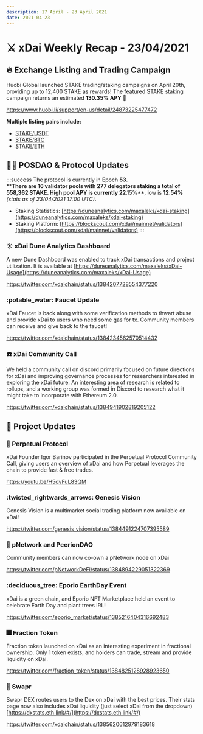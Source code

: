 ```yaml
---
description: 17 April - 23 April 2021
date: 2021-04-23
---
```


# ⚔️ xDai Weekly Recap - 23/04/2021

## :fire: Exchange Listing and Trading Campaign

Huobi Global launched STAKE trading/staking campaigns on April 20th, providing up to 12,400 STAKE as rewards!  The featured STAKE staking campaign returns an estimated **130.35% APY** :eyes:

https://www.huobi.li/support/en-us/detail/24873225477472

**Multiple listing pairs include:**

* [STAKE/USDT](https://www.huobi.com/en-us/exchange/stake\_usdt)
* [STAKE/BTC](https://www.huobi.com/en-us/exchange/stake\_btc)
* [STAKE/ETH](https://www.huobi.com/en-us/exchange/stake\_eth)

## 👷‍♀️ POSDAO & Protocol Updates

:::success
The protocol is currently in Epoch **53.**\
****There are **16** validator pools with **277** delegators staking a total of **558,362** STAKE. High pool APY is currently 22**.15%**, low is **12.54%** _(stats as of 23/04/2021 17:00 UTC)_.

* Staking Statistics: [https://duneanalytics.com/maxaleks/xdai-staking](https://duneanalytics.com/maxaleks/xdai-staking)
* Staking Platform: [https://blockscout.com/xdai/mainnet/validators](https://blockscout.com/xdai/mainnet/validators)
:::

### :sunny: xDai Dune Analytics Dashboard

A new Dune Dashboard was enabled to track xDai transactions and project utilization. It is available at [https://duneanalytics.com/maxaleks/xDai-Usage](https://duneanalytics.com/maxaleks/xDai-Usage)

https://twitter.com/xdaichain/status/1384207728554377220

### :potable\_water: Faucet Update

xDai Faucet is back along with some verification methods to thwart abuse and provide xDai to users who need some gas for tx. Community members can receive and give back to the faucet!

https://twitter.com/xdaichain/status/1384234562570514432

### :telephone: xDai Community Call

We held a community call on discord primarily focused on future directions for xDai and improving governance processes for researchers interested in exploring the xDai future. An interesting area of research is related to rollups, and a working group was formed in Discord to research what it might take to incorporate with Ethereum 2.0.

https://twitter.com/xdaichain/status/1384941902819205122

## :butterfly: Project Updates

### :calling: Perpetual Protocol

xDai Founder Igor Barinov participated in the Perpetual Protocol Community Call, giving users an overview of xDai and how Perpetual leverages the chain to provide fast & free trades.

https://youtu.be/H5qvFuL83QM

### :twisted\_rightwards\_arrows: Genesis Vision

Genesis Vision is a multimarket social trading platform now available on xDai!

https://twitter.com/genesis_vision/status/1384491224707395589

### :parrot: pNetwork and PeerionDAO

Community members can now co-own a pNetwork node on xDai

https://twitter.com/pNetworkDeFi/status/1384894229051322369

### :deciduous\_tree: Eporio EarthDay Event

xDai is a green chain, and Eporio NFT Marketplace held an event to celebrate Earth Day and plant trees IRL!

https://twitter.com/eporio_market/status/1385216404316692483

### :fireworks: Fraction Token

Fraction token launched on xDai as an interesting experiment in fractional ownership. Only 1 token exists, and holders can trade, stream and provide liquidity on xDai.

https://twitter.com/fraction_token/status/1384825128928923650

### :swan: Swapr

Swapr DEX routes users to the Dex on xDai with the best prices. Their stats page now also includes xDai liquidity (just select xDai from the dropdown) [https://dxstats.eth.link/#/](https://dxstats.eth.link/#/)

https://twitter.com/xdaichain/status/1385620612979183618
